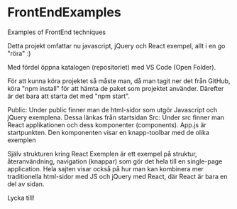 # FrontEndExamples

Examples of FrontEnd techniques

Detta projekt omfattar nu javascript, jQuery och React exempel, allt i en go "röra" :)

Med fördel öppna katalogen (repositoriet) med VS Code (Open Folder).

För att kunna köra projektet så måste man, då man tagit ner det från GitHub, köra "npm install" för att hämta de paket som projektet använder. Därefter är det bara att starta det med "npm start".

Public: Under public finner man de html-sidor som utgör Javascript och jQuery exemplena. Dessa länkas från startsidan
Src: Under src finner man React applikationen och dess komponenter (components). App.js är startpunkten. Den komponenten visar en knapp-toolbar med de olika exemplen

Själv strukturen kring React Exemplen är ett exempel på struktur, återanvändning, navigation (knappar) som gör det hela till en single-page application.
Hela sajten visar också på hur man kan kombinera mer traditionella html-sidor med JS och jQuery med React, där React är bara en del av sidan.

Lycka till!
